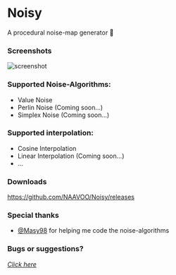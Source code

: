 # Noisy
A procedural noise-map generator :foggy:

### Screenshots
![screenshot](http://i.imgur.com/8SlS8Oi.png)

### Supported Noise-Algorithms:
* Value Noise
* Perlin Noise (Coming soon...)
* Simplex Noise (Coming soon...)

### Supported interpolation:
* Cosine Interpolation
* Linear Interpolation (Coming soon...)
* ...

### Downloads
https://github.com/NAAVOO/Noisy/releases

### Special thanks
* [@Masy98](https://github.com/Masy98) for helping me code the noise-algorithms

### Bugs or suggestions?
[*Click here*](https://github.com/NAAVOO/Noisy/issues/new)
